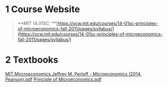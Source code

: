 # 1 Course Website
> **MIT 14.01SC: **[https://ocw.mit.edu/courses/14-01sc-principles-of-microeconomics-fall-2011/pages/syllabus/](https://ocw.mit.edu/courses/14-01sc-principles-of-microeconomics-fall-2011/pages/syllabus/)



# 2 Textbooks
[MIT.Mircroeconomics.Jeffrey M. Perloff - Microeconomics (2014, Pearson).pdf](https://www.yuque.com/attachments/yuque/0/2022/pdf/12393765/1671603882940-4aabaf7f-3959-4f2e-8152-8ca3e06cbaab.pdf)
[Principle of Microeconomics.pdf](https://www.yuque.com/attachments/yuque/0/2022/pdf/12393765/1671603837510-e69dd71d-d92f-48b2-ad1b-435041e839e5.pdf)

